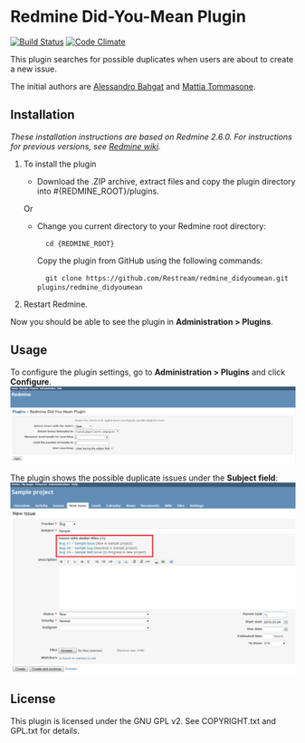 # Redmine Did-You-Mean Plugin

[![Build Status](https://travis-ci.org/Restream/redmine_didyoumean.svg?branch=master)](https://travis-ci.org/Restream/redmine_didyoumean)
[![Code Climate](https://codeclimate.com/github/Restream/redmine_didyoumean/badges/gpa.svg)](https://codeclimate.com/github/Restream/redmine_didyoumean)

This plugin searches for possible duplicates when users are about to create a new issue.

The initial authors are [Alessandro Bahgat](http://blog.abahgat.com/) and [Mattia Tommasone](http://www.raibaz.com/).

## Installation

*These installation instructions are based on Redmine 2.6.0. For instructions for previous versions, see [Redmine wiki](http://www.redmine.org/projects/redmine/wiki/Plugins).*

1. To install the plugin
    * Download the .ZIP archive, extract files and copy the plugin directory into #{REDMINE_ROOT}/plugins.
    
    Or

    * Change you current directory to your Redmine root directory:  

            cd {REDMINE_ROOT}
            
      Copy the plugin from GitHub using the following commands:
      
            git clone https://github.com/Restream/redmine_didyoumean.git plugins/redmine_didyoumean
                        
2. Restart Redmine.

Now you should be able to see the plugin in **Administration > Plugins**.

## Usage

To configure the plugin settings, go to **Administration > Plugins** and click **Configure**.  
![plugin settings](doc/didyoumean_1.PNG)

The plugin shows the possible duplicate issues under the **Subject field**:
![similar issues](doc/didyoumean_2.PNG)

## License

This plugin is licensed under the GNU GPL v2. See COPYRIGHT.txt and GPL.txt for details.
